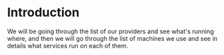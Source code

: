 # Introduction

We will be going through the list of our providers and see what's running where,
and then we will go through the list of machines we use and see in details what
services run on each of them.
